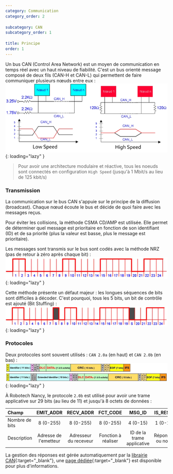 ```yaml
---
category: Communication
category_order: 2

subcategory: CAN
subcategory_order: 1

title: Principe
order: 1
---
```


Un bus CAN (Control Area Network) est un moyen de communication en temps réel avec un haut niveau de fiabilité.
C'est un bus orienté message composé de deux fils (CAN-H et CAN-L) qui permettent de faire communiquer plusieurs nœuds entre eux :
![CAN](/images/CAN/schema.webp){: loading="lazy" }

> Pour avoir une architecture modulaire et réactive, tous les noeuds sont connectés en configuration `High Speed`
(jusqu'à 1 Mbit/s au lieu de 125 kbit/s)

### Transmission

La communication sur le bus CAN s'appuie sur le principe de la diffusion (broadcast).
Chaque nœud écoute le bus et décide de quoi faire avec les messages reçus.

Pour éviter les collisions, la méthode CSMA CD/AMP est utilisée.
Elle permet de déterminer quel message est prioritaire en fonction de son identifiant (ID) et de sa priorité (plus la valeur est basse, plus le message est prioritaire).

Les messages sont transmis sur le bus sont codés avec la méthode NRZ (pas de retour à zéro après chaque bit) :
![NRZ](/images/CAN/NRZ.webp){: loading="lazy" }

Cette méthode présente un défaut majeur : les longues séquences de bits sont difficiles à décoder.
C'est pourquoi, tous les 5 bits, un bit de contrôle est ajouté (Bit Stuffing) :
![NRZS](/images/CAN/NRZS.webp){: loading="lazy" }

### Protocoles

Deux protocoles sont souvent utilisés : `CAN 2.0a` (en haut) et `CAN 2.0b` (en bas) :
![Protocoles](/images/CAN/protocols.webp){: loading="lazy" }

À Robotech Nancy, le protocole `2.0b` est utilisé pour avoir une trame applicative sur 29 bits (au lieu de 11) et jusqu'à 8 octets de données :

| Champ          |       EMIT_ADDR       |       RECV_ADDR       |      FCT_CODE       |           MSG_ID           |    IS_RESP     |
| :------------- | :-------------------: | :-------------------: | :-----------------: | :------------------------: | :------------: |
| Nombre de bits |       8 (0-255)       |       8 (0-255)       |      8 (0-255)      |          4 (0-15)          |    1 (0-1)     |
| Description    | Adresse de l'emetteur | Adresseur du receveur | Fonction à réaliser | ID de la trame applicative | Réponse ou non |

La gestion des réponses est gérée automatiquement par la [librairie CAN](https://github.com/RobotechNancy/Communication/tree/master/CAN/Raspberry){:target="_blank"},
une [page dédiée](../raspberry#utilisation-de-la-librairie){:target="_blank"} est disponible pour plus d'informations.